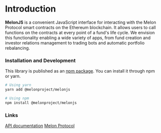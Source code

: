 # Introduction

**MelonJS** is a convenient JavaScript interface for interacting with the Melon Protocol smart contracts on the Ethereum blockchain. It allows users to call functions on the contracts at every point of a fund's life cycle. We envision this functionality enabling a wide variety of apps, from fund creation and investor relations management to trading bots and automatic portfolio rebalancing.

### Installation and Development

This library is published as an [npm package](https://www.npmjs.com/package/@melonproject/melonjs). You can install it through npm or yarn.

```bash
# Using yarn
yarn add @melonproject/melonjs

# Using npm
npm install @melonproject/melonjs
```

### Links

[API documentation](https://melonproject.github.io/melonjs/)
[Melon Protocol](https://melonprotocol.com)
